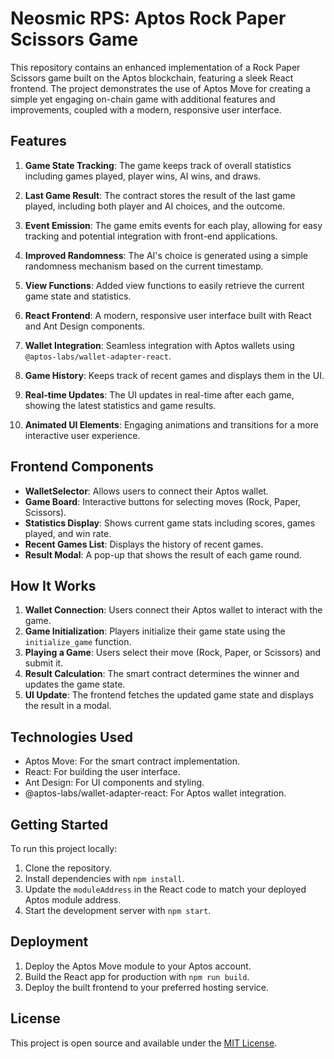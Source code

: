 # Neosmic RPS: Aptos Rock Paper Scissors Game

This repository contains an enhanced implementation of a Rock Paper Scissors game built on the Aptos blockchain, featuring a sleek React frontend. The project demonstrates the use of Aptos Move for creating a simple yet engaging on-chain game with additional features and improvements, coupled with a modern, responsive user interface.

## Features

1. **Game State Tracking**: The game keeps track of overall statistics including games played, player wins, AI wins, and draws.

2. **Last Game Result**: The contract stores the result of the last game played, including both player and AI choices, and the outcome.

3. **Event Emission**: The game emits events for each play, allowing for easy tracking and potential integration with front-end applications.

4. **Improved Randomness**: The AI's choice is generated using a simple randomness mechanism based on the current timestamp.

5. **View Functions**: Added view functions to easily retrieve the current game state and statistics.

6. **React Frontend**: A modern, responsive user interface built with React and Ant Design components.

7. **Wallet Integration**: Seamless integration with Aptos wallets using `@aptos-labs/wallet-adapter-react`.

8. **Game History**: Keeps track of recent games and displays them in the UI.

9. **Real-time Updates**: The UI updates in real-time after each game, showing the latest statistics and game results.

10. **Animated UI Elements**: Engaging animations and transitions for a more interactive user experience.

## Frontend Components

- **WalletSelector**: Allows users to connect their Aptos wallet.
- **Game Board**: Interactive buttons for selecting moves (Rock, Paper, Scissors).
- **Statistics Display**: Shows current game stats including scores, games played, and win rate.
- **Recent Games List**: Displays the history of recent games.
- **Result Modal**: A pop-up that shows the result of each game round.

## How It Works

1. **Wallet Connection**: Users connect their Aptos wallet to interact with the game.
2. **Game Initialization**: Players initialize their game state using the `initialize_game` function.
3. **Playing a Game**: Users select their move (Rock, Paper, or Scissors) and submit it.
4. **Result Calculation**: The smart contract determines the winner and updates the game state.
5. **UI Update**: The frontend fetches the updated game state and displays the result in a modal.

## Technologies Used

- Aptos Move: For the smart contract implementation.
- React: For building the user interface.
- Ant Design: For UI components and styling.
- @aptos-labs/wallet-adapter-react: For Aptos wallet integration.

## Getting Started

To run this project locally:

1. Clone the repository.
2. Install dependencies with `npm install`.
3. Update the `moduleAddress` in the React code to match your deployed Aptos module address.
4. Start the development server with `npm start`.

## Deployment

1. Deploy the Aptos Move module to your Aptos account.
2. Build the React app for production with `npm run build`.
3. Deploy the built frontend to your preferred hosting service.

## License

This project is open source and available under the [MIT License](LICENSE).
